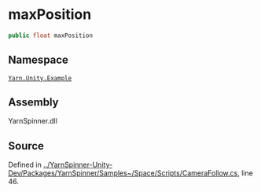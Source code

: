 # maxPosition

```csharp
public float maxPosition
```

## Namespace

[`Yarn.Unity.Example`](../)

## Assembly

YarnSpinner.dll

## Source

Defined in [../YarnSpinner-Unity-Dev/Packages/YarnSpinner/Samples~/Space/Scripts/CameraFollow.cs](https://github.com/YarnSpinnerTool/YarnSpinner-Unity//blob/develop/Samples~/Space/Scripts/CameraFollow.cs#L46), line 46.

